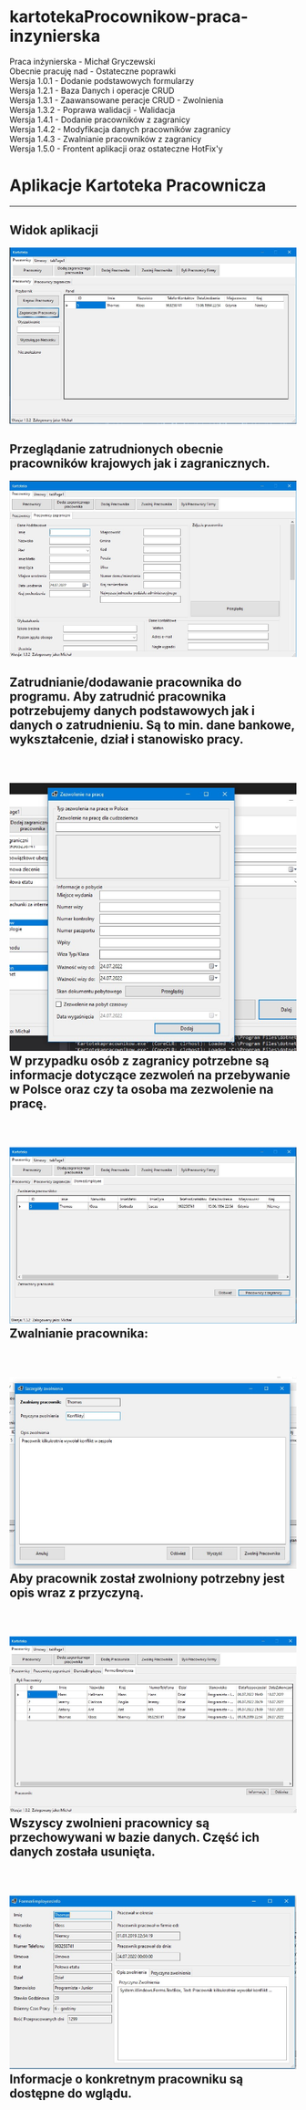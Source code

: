 # kartotekaProcownikow-praca-inzynierska
Praca inżynierska - Michał Gryczewski
<br>
Obecnie pracuję nad - Ostateczne poprawki
<br>
Wersja 1.0.1 - Dodanie podstawowych formularzy
<br>
Wersja 1.2.1 - Baza Danych i operacje CRUD
<br>
Wersja 1.3.1 - Zaawansowane peracje CRUD - Zwolnienia
<br>
Wersja 1.3.2 - Poprawa walidacji - Walidacja 
<br>
Wersja 1.4.1 - Dodanie pracowników z zagranicy
<br>
Wersja 1.4.2 - Modyfikacja danych pracowników  zagranicy
<br>
Wersja 1.4.3 - Zwalnianie pracowników z zagranicy
<br>
Wersja 1.5.0 - Frontent aplikacji oraz ostateczne HotFix'y

<h1>Aplikacje Kartoteka Pracownicza</h1>
<hr>
<h2>Widok aplikacji</h2>
<img src="https://github.com/michalGryczewski1998/eKantor-springboot/blob/main/ZdjeciaProgramu/przegladPracownikow.jpg?raw=true">
<h2>
Przeglądanie zatrudnionych obecnie pracowników krajowych jak i zagranicznych. 
</h2>
<img src="https://github.com/michalGryczewski1998/eKantor-springboot/blob/main/ZdjeciaProgramu/dodawanieZagraniczny.jpg?raw=true">
<h2>
Zatrudnianie/dodawanie pracownika do programu. Aby zatrudnić pracownika potrzebujemy danych podstawowych jak i danych o zatrudnieniu. Są to min. dane bankowe, wykształcenie, dział i stanowisko pracy.
</h2>
<br>
<h2>
<img src="https://github.com/michalGryczewski1998/eKantor-springboot/blob/main/ZdjeciaProgramu/zezwoleniePraca.jpg?raw=true">
  W przypadku osób z zagranicy potrzebne są informacje dotyczące zezwoleń na przebywanie w Polsce oraz czy ta osoba ma zezwolenie na pracę.
</h2>
<br>
<h2>
<img src="https://github.com/michalGryczewski1998/eKantor-springboot/blob/main/ZdjeciaProgramu/ZwalnianiePracownikowjpg.jpg?raw=true">
Zwalnianie pracownika:
</h2>
<br>
<h2>
<img src="https://github.com/michalGryczewski1998/eKantor-springboot/blob/main/ZdjeciaProgramu/szczegolyZwolnieniajpg.jpg?raw=true">
  Aby pracownik został zwolniony potrzebny jest opis wraz z przyczyną. 
</h2>
<br>
<h2>
<img src="https://github.com/michalGryczewski1998/eKantor-springboot/blob/main/ZdjeciaProgramu/byliPracownicy.jpg?raw=true">
  Wszyscy zwolnieni pracownicy są przechowywani w bazie danych. Część ich danych została usunięta.
</h2>
<br>
<h2>
<img src="https://github.com/michalGryczewski1998/eKantor-springboot/blob/main/ZdjeciaProgramu/informacjeZwolnieni.jpg?raw=true">
  Informacje o konkretnym pracowniku są dostępne do wglądu.
</h2>
<br>
<h2>
<img src="">
</h2>
<br>
